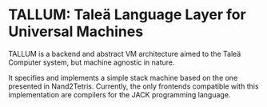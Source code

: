 # TALLUM: Taleä Language Layer for Universal Machines

TALLUM is a backend and abstract VM architecture aimed to the Taleä Computer system, but machine agnostic in nature.

It specifies and implements a simple stack machine based on the one presented in Nand2Tetris.
Currently, the only frontends compatible with this implementation are compilers for the JACK
programming language.